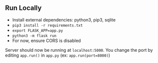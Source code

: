 ## Run Locally
* Install external dependencies: python3, pip3, sqlite
* `pip3 install -r requirements.txt`
* `export FLASK_APP=app.py`
* `python3 -m flask run`
* For now, ensure CORS is disabled

Server should now be running at `localhost:5000`. You change the port by editing `app.run()` in `app.py` (ex: `app.run(port=8000)`)
